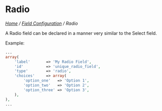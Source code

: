 # Radio

*[Home](../../README.md) / [Field Configuration](../field-configuration.md) / Radio*

A Radio field can be declared in a manner very similar to the Select field.

Example:

```php
...
array(
	'label'       => 'My Radio Field',
	'id'          => 'unique_radio_field',
	'type'        => 'radio',
	'choices'     => array(
		'option_one'   => 'Option 1',
		'option_two'   => 'Option 2',
		'option_three' => 'Option 3',
	),
),
...
```
